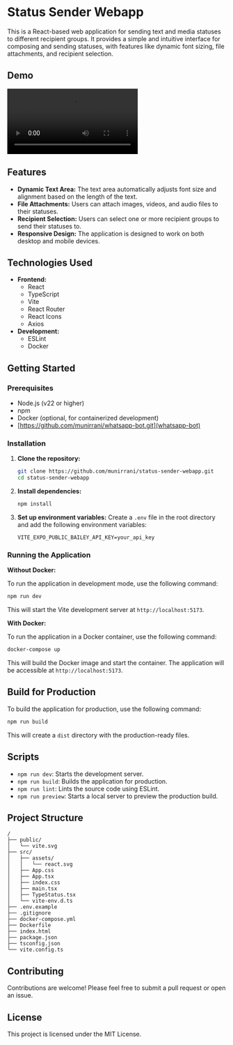 
# Status Sender Webapp

This is a React-based web application for sending text and media statuses to different recipient groups. It provides a simple and intuitive interface for composing and sending statuses, with features like dynamic font sizing, file attachments, and recipient selection.

## Demo

<video src="assets/Demo.mp4" controls></video>


## Features

- **Dynamic Text Area:** The text area automatically adjusts font size and alignment based on the length of the text.
- **File Attachments:** Users can attach images, videos, and audio files to their statuses.
- **Recipient Selection:** Users can select one or more recipient groups to send their statuses to.
- **Responsive Design:** The application is designed to work on both desktop and mobile devices.

## Technologies Used

- **Frontend:**
  - React
  - TypeScript
  - Vite
  - React Router
  - React Icons
  - Axios
- **Development:**
  - ESLint
  - Docker

## Getting Started

### Prerequisites

- Node.js (v22 or higher)
- npm
- Docker (optional, for containerized development)
- [https://github.com/munirrani/whatsapp-bot.git](whatsapp-bot)

### Installation

1. **Clone the repository:**
   ```bash
   git clone https://github.com/munirrani/status-sender-webapp.git
   cd status-sender-webapp
   ```

2. **Install dependencies:**
   ```bash
   npm install
   ```

3. **Set up environment variables:**
   Create a `.env` file in the root directory and add the following environment variables:
   ```
   VITE_EXPO_PUBLIC_BAILEY_API_KEY=your_api_key
   ```

### Running the Application

**Without Docker:**

To run the application in development mode, use the following command:

```bash
npm run dev
```

This will start the Vite development server at `http://localhost:5173`.

**With Docker:**

To run the application in a Docker container, use the following command:

```bash
docker-compose up
```

This will build the Docker image and start the container. The application will be accessible at `http://localhost:5173`.

## Build for Production

To build the application for production, use the following command:

```bash
npm run build
```

This will create a `dist` directory with the production-ready files.

## Scripts

- `npm run dev`: Starts the development server.
- `npm run build`: Builds the application for production.
- `npm run lint`: Lints the source code using ESLint.
- `npm run preview`: Starts a local server to preview the production build.

## Project Structure

```
/
├── public/
│   └── vite.svg
├── src/
│   ├── assets/
│   │   └── react.svg
│   ├── App.css
│   ├── App.tsx
│   ├── index.css
│   ├── main.tsx
│   ├── TypeStatus.tsx
│   └── vite-env.d.ts
├── .env.example
├── .gitignore
├── docker-compose.yml
├── Dockerfile
├── index.html
├── package.json
├── tsconfig.json
└── vite.config.ts
```

## Contributing

Contributions are welcome! Please feel free to submit a pull request or open an issue.

## License

This project is licensed under the MIT License.
